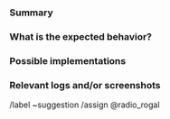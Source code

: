<!---
Please read this!

Before opening a new issue, make sure to search for keywords in the issues
filtered by the "enhancement" and "suggestion" labels:

- https://gitlab.com/bot-by/slf4j-aws-lambda/-/issues/?label_name%5B%5D=enhancement
- https://gitlab.com/bot-by/slf4j-aws-lambda/-/issues/?label_name%5B%5D=suggestion

and verify the issue you're about to submit isn't a duplicate.
--->

### Summary

<!-- A clear and concise description of what the feature is. -->

### What is the expected behavior?

<!-- Describe what you should see. -->

### Possible implementations

<!-- If you can, link to the line of code that might be responsible for the feature. -->

### Relevant logs and/or screenshots

<!-- Paste any relevant logs - please use code blocks (```) to format console output, logs, and code
 as it's tough to read otherwise. -->

/label ~suggestion
/assign @radio_rogal
